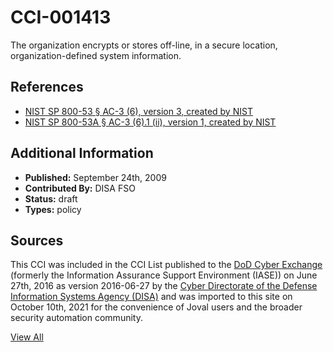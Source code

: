 # CCI-001413

The organization encrypts or stores off-line, in a secure location, organization-defined system information.

## References ##

* [NIST SP 800-53 § AC-3 (6), version 3, created by NIST](http://csrc.nist.gov/publications/PubsSPs.html)
* [NIST SP 800-53A § AC-3 (6).1 (ii), version 1, created by NIST](http://csrc.nist.gov/publications/PubsSPs.html)


## Additional Information ##

* **Published:** September 24th, 2009
* **Contributed By:** DISA FSO
* **Status:** draft
* **Types:** policy

## Sources ##

This CCI was included in the CCI List published to the [DoD Cyber Exchange](https://public.cyber.mil/stigs/cci/)
(formerly the Information Assurance Support Environment (IASE)) on June 27th, 2016 as version
2016-06-27 by the [Cyber Directorate of the Defense Information Systems Agency (DISA)](https://public.cyber.mil/about-cyber/)
and was imported to this site on October 10th, 2021 for the convenience of Joval users and the broader
security automation community.

[View All](../README.md)
